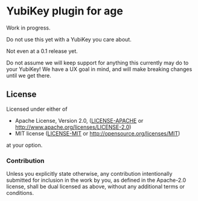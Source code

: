 # YubiKey plugin for age

Work in progress.

Do not use this yet with a YubiKey you care about.

Not even at a 0.1 release yet.

Do not assume we will keep support for anything this currently may do to your YubiKey!
We have a UX goal in mind, and will make breaking changes until we get there.

## License

Licensed under either of

 * Apache License, Version 2.0, ([LICENSE-APACHE](LICENSE-APACHE) or
   http://www.apache.org/licenses/LICENSE-2.0)
 * MIT license ([LICENSE-MIT](LICENSE-MIT) or http://opensource.org/licenses/MIT)

at your option.

### Contribution

Unless you explicitly state otherwise, any contribution intentionally
submitted for inclusion in the work by you, as defined in the Apache-2.0
license, shall be dual licensed as above, without any additional terms or
conditions.

